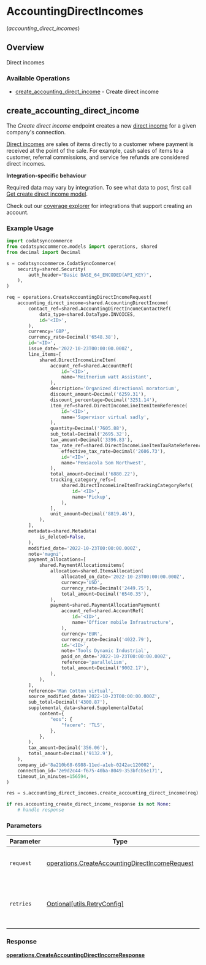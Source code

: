 # AccountingDirectIncomes
(*accounting_direct_incomes*)

## Overview

Direct incomes

### Available Operations

* [create_accounting_direct_income](#create_accounting_direct_income) - Create direct income

## create_accounting_direct_income

The *Create direct income* endpoint creates a new [direct income](https://docs.codat.io/accounting-api#/schemas/DirectIncome) for a given company's connection.

[Direct incomes](https://docs.codat.io/accounting-api#/schemas/DirectIncome) are sales of items directly to a customer where payment is received at the point of the sale. For example, cash sales of items to a customer, referral commissions, and service fee refunds are considered direct incomes.

**Integration-specific behaviour**

Required data may vary by integration. To see what data to post, first call [Get create direct income model](https://docs.codat.io/accounting-api#/operations/get-create-directIncomes-model).

Check out our [coverage explorer](https://knowledge.codat.io/supported-features/accounting?view=tab-by-data-type&dataType=directIncomes) for integrations that support creating an account.


### Example Usage

```python
import codatsynccommerce
from codatsynccommerce.models import operations, shared
from decimal import Decimal

s = codatsynccommerce.CodatSyncCommerce(
    security=shared.Security(
        auth_header="Basic BASE_64_ENCODED(API_KEY)",
    ),
)

req = operations.CreateAccountingDirectIncomeRequest(
    accounting_direct_income=shared.AccountingDirectIncome(
        contact_ref=shared.AccountingDirectIncomeContactRef(
            data_type=shared.DataType.INVOICES,
            id='<ID>',
        ),
        currency='GBP',
        currency_rate=Decimal('6548.38'),
        id='<ID>',
        issue_date='2022-10-23T00:00:00.000Z',
        line_items=[
            shared.DirectIncomeLineItem(
                account_ref=shared.AccountRef(
                    id='<ID>',
                    name='Meitnerium watt Assistant',
                ),
                description='Organized directional moratorium',
                discount_amount=Decimal('6259.31'),
                discount_percentage=Decimal('3251.14'),
                item_ref=shared.DirectIncomeLineItemItemReference(
                    id='<ID>',
                    name='Supervisor virtual sadly',
                ),
                quantity=Decimal('7605.88'),
                sub_total=Decimal('2695.32'),
                tax_amount=Decimal('3396.83'),
                tax_rate_ref=shared.DirectIncomeLineItemTaxRateReference(
                    effective_tax_rate=Decimal('2606.73'),
                    id='<ID>',
                    name='Pensacola Som Northwest',
                ),
                total_amount=Decimal('6880.22'),
                tracking_category_refs=[
                    shared.DirectIncomeLineItemTrackingCategoryRefs(
                        id='<ID>',
                        name='Pickup',
                    ),
                ],
                unit_amount=Decimal('8819.46'),
            ),
        ],
        metadata=shared.Metadata(
            is_deleted=False,
        ),
        modified_date='2022-10-23T00:00:00.000Z',
        note='magni',
        payment_allocations=[
            shared.PaymentAllocationsitems(
                allocation=shared.ItemsAllocation(
                    allocated_on_date='2022-10-23T00:00:00.000Z',
                    currency='USD',
                    currency_rate=Decimal('2449.75'),
                    total_amount=Decimal('6540.35'),
                ),
                payment=shared.PaymentAllocationPayment(
                    account_ref=shared.AccountRef(
                        id='<ID>',
                        name='Officer mobile Infrastructure',
                    ),
                    currency='EUR',
                    currency_rate=Decimal('4022.79'),
                    id='<ID>',
                    note='Tools Dynamic Industrial',
                    paid_on_date='2022-10-23T00:00:00.000Z',
                    reference='parallelism',
                    total_amount=Decimal('9002.17'),
                ),
            ),
        ],
        reference='Man Cotton virtual',
        source_modified_date='2022-10-23T00:00:00.000Z',
        sub_total=Decimal('4300.87'),
        supplemental_data=shared.SupplementalData(
            content={
                "eos": {
                    "facere": 'TLS',
                },
            },
        ),
        tax_amount=Decimal('356.06'),
        total_amount=Decimal('9132.9'),
    ),
    company_id='8a210b68-6988-11ed-a1eb-0242ac120002',
    connection_id='2e9d2c44-f675-40ba-8049-353bfcb5e171',
    timeout_in_minutes=156594,
)

res = s.accounting_direct_incomes.create_accounting_direct_income(req)

if res.accounting_create_direct_income_response is not None:
    # handle response
```

### Parameters

| Parameter                                                                                                        | Type                                                                                                             | Required                                                                                                         | Description                                                                                                      |
| ---------------------------------------------------------------------------------------------------------------- | ---------------------------------------------------------------------------------------------------------------- | ---------------------------------------------------------------------------------------------------------------- | ---------------------------------------------------------------------------------------------------------------- |
| `request`                                                                                                        | [operations.CreateAccountingDirectIncomeRequest](../../models/operations/createaccountingdirectincomerequest.md) | :heavy_check_mark:                                                                                               | The request object to use for the request.                                                                       |
| `retries`                                                                                                        | [Optional[utils.RetryConfig]](../../models/utils/retryconfig.md)                                                 | :heavy_minus_sign:                                                                                               | Configuration to override the default retry behavior of the client.                                              |


### Response

**[operations.CreateAccountingDirectIncomeResponse](../../models/operations/createaccountingdirectincomeresponse.md)**

